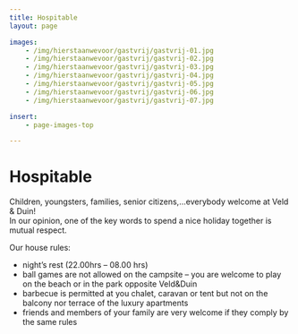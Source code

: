 ```yaml
---
title: Hospitable
layout: page

images:
    - /img/hierstaanwevoor/gastvrij/gastvrij-01.jpg
    - /img/hierstaanwevoor/gastvrij/gastvrij-02.jpg
    - /img/hierstaanwevoor/gastvrij/gastvrij-03.jpg
    - /img/hierstaanwevoor/gastvrij/gastvrij-04.jpg
    - /img/hierstaanwevoor/gastvrij/gastvrij-05.jpg
    - /img/hierstaanwevoor/gastvrij/gastvrij-06.jpg
    - /img/hierstaanwevoor/gastvrij/gastvrij-07.jpg

insert:
    - page-images-top

---
```


# Hospitable

Children, youngsters, families, senior citizens,...everybody welcome at Veld & Duin!<br>
In our opinion, one of the key words to spend a nice holiday together is mutual respect.

Our house rules:

- night’s rest (22.00hrs – 08.00 hrs)
- ball games are not allowed on the campsite – you are welcome to play on the beach or in the park opposite Veld&Duin
- barbecue is permitted at you chalet, caravan or tent but not on the balcony nor terrace of the luxury apartments 
- friends and members of your family are very welcome if they comply by the same rules

